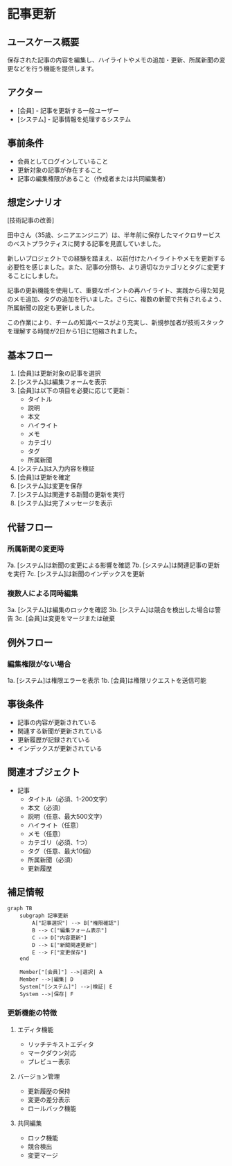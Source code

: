 # 記事更新

## ユースケース概要

保存された記事の内容を編集し、ハイライトやメモの追加・更新、所属新聞の変更などを行う機能を提供します。

## アクター

- [会員] - 記事を更新する一般ユーザー
- [システム] - 記事情報を処理するシステム

## 事前条件

- 会員としてログインしていること
- 更新対象の記事が存在すること
- 記事の編集権限があること（作成者または共同編集者）

## 想定シナリオ

[技術記事の改善]

田中さん（35歳、シニアエンジニア）は、半年前に保存したマイクロサービスのベストプラクティスに関する記事を見直していました。

新しいプロジェクトでの経験を踏まえ、以前付けたハイライトやメモを更新する必要性を感じました。また、記事の分類も、より適切なカテゴリとタグに変更することにしました。

記事の更新機能を使用して、重要なポイントの再ハイライト、実践から得た知見のメモ追加、タグの追加を行いました。さらに、複数の新聞で共有されるよう、所属新聞の設定も更新しました。

この作業により、チームの知識ベースがより充実し、新規参加者が技術スタックを理解する時間が2日から1日に短縮されました。

## 基本フロー

1. [会員]は更新対象の記事を選択
2. [システム]は編集フォームを表示
3. [会員]は以下の項目を必要に応じて更新：
   - タイトル
   - 説明
   - 本文
   - ハイライト
   - メモ
   - カテゴリ
   - タグ
   - 所属新聞
4. [システム]は入力内容を検証
5. [会員]は更新を確定
6. [システム]は変更を保存
7. [システム]は関連する新聞の更新を実行
8. [システム]は完了メッセージを表示

## 代替フロー

### 所属新聞の変更時

7a. [システム]は新聞の変更による影響を確認
7b. [システム]は関連記事の更新を実行
7c. [システム]は新聞のインデックスを更新

### 複数人による同時編集

3a. [システム]は編集のロックを確認
3b. [システム]は競合を検出した場合は警告
3c. [会員]は変更をマージまたは破棄

## 例外フロー

### 編集権限がない場合

1a. [システム]は権限エラーを表示
1b. [会員]は権限リクエストを送信可能

## 事後条件

- 記事の内容が更新されている
- 関連する新聞が更新されている
- 更新履歴が記録されている
- インデックスが更新されている

## 関連オブジェクト

- 記事
  - タイトル（必須、1-200文字）
  - 本文（必須）
  - 説明（任意、最大500文字）
  - ハイライト（任意）
  - メモ（任意）
  - カテゴリ（必須、1つ）
  - タグ（任意、最大10個）
  - 所属新聞（必須）
  - 更新履歴

## 補足情報

```mermaid
graph TB
    subgraph 記事更新
        A["記事選択"] --> B["権限確認"]
        B --> C["編集フォーム表示"]
        C --> D["内容更新"]
        D --> E["新聞関連更新"]
        E --> F["変更保存"]
    end

    Member["[会員]"] -->|選択| A
    Member -->|編集| D
    System["[システム]"] -->|検証| E
    System -->|保存| F
```

### 更新機能の特徴

1. エディタ機能
   - リッチテキストエディタ
   - マークダウン対応
   - プレビュー表示

2. バージョン管理
   - 更新履歴の保持
   - 変更の差分表示
   - ロールバック機能

3. 共同編集
   - ロック機能
   - 競合検出
   - 変更マージ